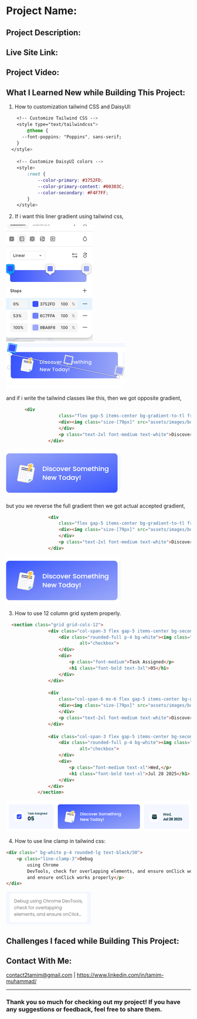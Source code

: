 # Project Name:

## Project Description: 

## Live Site Link:

## Project Video:

## What I Learned New while Building This Project:

1. How to customization tailwind CSS and DaisyUI:  
```css
    <!-- Customize Tailwind CSS -->
    <style type="text/tailwindcss">
        @theme {
      --font-poppins: "Poppins", sans-serif;
    }
  </style>

    <!-- Customize DaisyUI colors -->
    <style>
        :root {
            --color-primary: #3752FD;
            --color-primary-content: #00303C;
            --color-secondary: #F4F7FF;
        }
    </style>
```  
2. If i want this liner gradient using tailwind css,  
   
![content-header-gradient1](assets/ScreenShots/content-header-gradient1.png)
![content-header-gradient2](assets/ScreenShots/content-header-gradient2.png)

and if i write the tailwind classes like this, then we got opposite gradient, 
```html
       <div
                    class="flex gap-5 items-center bg-gradient-to-tl from-[#3752FD] from-0% via-[#6C7FFA] via-53% to-[#9BA8F8] to-100% p-8 rounded-xl">
                    <div><img class="size-[79px]" src="assets/images/board.png" alt="checkbox">
                    </div>
                    <p class="text-2xl font-medium text-white">Discover Something<br>New Today!</p>
                </div>
``` 
![content-header-gradient4](assets/ScreenShots/content-header-gradient4.png)

but you we reverse the full gradient then we got actual accepted gradient,   
```html
                <div
                    class="flex gap-5 items-center bg-gradient-to-tl from-[#9BA8F8] from-0% via-[#6C7FFA] via-53% to-[#3752FD] to-100% p-8 rounded-xl">
                    <div><img class="size-[79px]" src="assets/images/board.png" alt="checkbox">
                    </div>
                    <p class="text-2xl font-medium text-white">Discover Something<br>New Today!</p>
                </div>
```
![content-header-gradient3](assets/ScreenShots/content-header-gradient3.png)  

3. How to use 12 column grid system properly. 

```html
  <section class="grid grid-cols-12">
                <div class="col-span-3 flex gap-5 items-center bg-secondary p-8 rounded-xl">
                    <div class="rounded-full p-4 bg-white"><img class="size-7" src="assets/images/checkbox.png"
                            alt="checkbox">
                    </div>
                    <div>
                        <p class="font-medium">Task Assigned</p>
                        <h1 class="font-bold text-3xl">05</h1>
                    </div>
                </div>

                <div
                    class="col-span-6 mx-6 flex gap-5 items-center bg-gradient-to-tl from-[#9BA8F8] from-0% via-[#6C7FFA] via-53% to-[#3752FD] to-100% p-8 rounded-xl">
                    <div><img class="size-[79px]" src="assets/images/board.png" alt="checkbox">
                    </div>
                    <p class="text-2xl font-medium text-white">Discover Something<br>New Today!</p>
                </div>

                <div class="col-span-3 flex gap-5 items-center bg-secondary p-8 rounded-xl">
                    <div class="rounded-full p-4 bg-white"><img class="size-7" src="assets/images/calender.png"
                            alt="checkbox">
                    </div>
                    <div>
                        <p class="font-medium text-xl">Wed,</p>
                        <h1 class="font-bold text-xl">Jul 28 2025</h1>
                    </div>
                </div>
            </section> 
```
![12-column-gird](assets/ScreenShots/12-coloum-gird.png) 

4. How to use line clamp in tailwind css:
```html 
<div class=" bg-white p-4 rounded-lg text-black/50">
    <p class="line-clamp-3">Debug
        using Chrome
        DevTools, check for overlapping elements, and ensure onClick works properly
        and ensure onClick works properly</p>
</div>
```
![line-clamp](assets/ScreenShots/line-clamp.png)

## Challenges I faced while Building This Project:


## Contact With Me: 

contact2tamim@gmail.com | https://www.linkedin.com/in/tamim-muhammad/

---

### Thank you so much for checking out my project! If you have any suggestions or feedback, feel free to share them.

